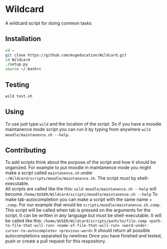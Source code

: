 # Wildcard
A wildcard script for doing common tasks

## Installation
```bash
cd ~
git clone https://github.com/msgeducation/Wildcard.git
cd Wildcard
./setup.py
source ~/.bashrc
```
## Testing
```bash
wild test.sh
```
## Using
To use just type `wild` and the location of the script.  So if you have a moodle maintanence mode script you can run it by typing from anywhere `wild moodle/maintanence.sh --help`.  

## Contributing
To add scripts think about the purpose of the script and how it should be organized.  For example to put moodle in maintanence mode you might make a script called `maintanence.sh` under `~/Wildcard/scripts/moodle/maintanence.sh`.  The script *must* by shell-executable.  
All scripts are called like the this: 
`wild moodle/maintanence.sh --help` will become `/home/$USER/Wildcard/scripts/moodle/maintanence.sh --help`
To make tab-autocompletion you can make a script with the same name + `.comp`.  For our example that would be `scripts/moodle/maintanence.sh.comp`.  This script will be called when tab is pressed on the arguments for the script.  It can be written in any language but *must* be shell-executable.  It will be called like this: 
`/home/$USER/Wildcard/scripts/path/to/file.comp <path-to-file-that-will-run> <name-of-file-that-will-run> <word-under-cursor-to-autocomplete> <previous-word>`
It should return all possible autocompletions separated by newlines
Once you have finished and tested, push or create a pull request for this respository.

